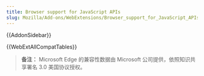 ```yaml
---
title: Browser support for JavaScript APIs
slug: Mozilla/Add-ons/WebExtensions/Browser_support_for_JavaScript_APIs
---
```

{{AddonSidebar}}

{{WebExtAllCompatTables}}

> **备注：** Microsoft Edge 的兼容性数据由 Microsoft 公司提供，依照知识共享署名 3.0 美国协议授权。
